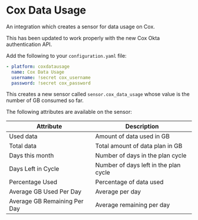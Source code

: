 
# Cox Data Usage

An integration which creates a sensor for data usage on Cox.

This has been updated to work properly with the new Cox Okta authentication API.

Add the following to your `configuration.yaml` file:
```yaml
- platform: coxdatausage
  name: Cox Data Usage
  username: !secret cox_username
  password: !secret cox_password
```

This creates a new sensor called `sensor.cox_data_usage` whose value is the number of GB consumed so far.  

The following attributes are available on the sensor:

Attribute | Description
--- | ---
Used data | Amount of data used in GB
Total data | Total amount of data plan in GB
Days this month | Number of days in the plan cycle
Days Left in Cycle | Number of days left in the plan cycle
Percentage Used | Percentage of data used 
Average GB Used Per Day | Average per day
Average GB Remaining Per Day | Average remaining per day